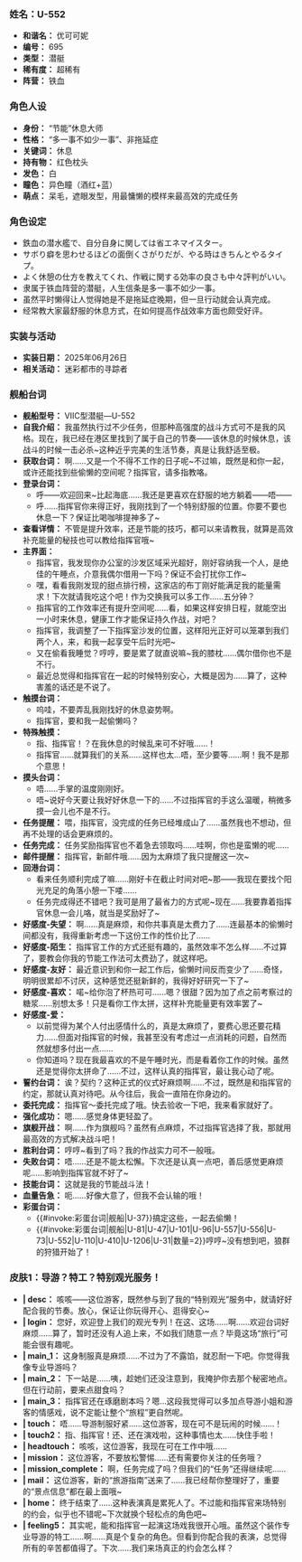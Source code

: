 ### 姓名：U-552
* **和谐名：** 优可可妮
* **编号：** 695
* **类型：** 潜艇
* **稀有度：** 超稀有
* **阵营：** 铁血


### 角色人设
* **身份：** “节能”休息大师
* **性格：** “多一事不如少一事”、非拖延症
* **关键词：** 休息
* **持有物：** 红色枕头
* **发色：** 白
* **瞳色：** 异色瞳（酒红+蓝）
* **萌点：** 呆毛，遮眼发型，用最慵懒的模样来最高效的完成任务


### 角色设定
* 鉄血の潜水艦で、自分自身に関しては省エネマイスター。
* サボり癖を思わせるほどの面倒くさがりだが、やる時はきちんとやるタイプ。
* よく休憩の仕方を教えてくれ、作戦に関する効率の良さも中々評判がいい。
* 隶属于铁血阵营的潜艇，人生信条是多一事不如少一事。
* 虽然平时懒得让人觉得她是不是拖延症晚期，但一旦行动就会认真完成。
* 经常教大家最舒服的休息方式，在如何提高作战效率方面也颇受好评。


### 实装与活动
* **实装日期：** 2025年06月26日
* **相关活动：** 迷彩都市的寻踪者


### 舰船台词
* **舰船型号：** VIIC型潜艇—U-552
* **自我介绍：** 我虽然执行过不少任务，但那种高强度的战斗方式可不是我的风格。现在，我已经在港区里找到了属于自己的节奏——该休息的时候休息，该战斗的时候一击必杀~这种近乎完美的生活节奏，真是让我舒适至极。
* **获取台词：** 啊……又是一个不得不工作的日子呢~不过嘛，既然是和你一起，或许还能找到些偷懒的空间呢？指挥官，请多指教咯。
* **登录台词：**
  * 呼——欢迎回来~比起海底……我还是更喜欢在舒服的地方躺着——唔——
  * 呼……指挥官你来得正好，我刚找到了一个特别舒服的位置。你要不要也休息一下？保证比喝咖啡提神多了~
* **查看详情：** 不管是提升效率，还是节能的技巧，都可以来请教我，就算是高效补充能量的秘技也可以教给指挥官哦~
* **主界面：**
  * 指挥官，我发现你办公室的沙发区域采光超好，刚好容纳我一个人，是绝佳的午睡点，介意我偶尔借用一下吗？保证不会打扰你工作~
  * 嘿，看看我刚发现的甜点排行榜，这家店的布丁刚好能满足我的能量需求！下次就请我吃这个吧！作为交换我可以多工作……五分钟？
  * 指挥官的工作效率还有提升空间呢……看，如果这样安排日程，就能空出一小时来休息，健康工作才能保证持久作战，对吧？
  * 指挥官，我调整了一下指挥室沙发的位置，这样阳光正好可以笼罩到我们两个人，来，和我一起享受午后时光吧~
  * 又在偷看我睡觉？哼哼，要是累了就直说嘛~我的膝枕……偶尔借你也不是不行。
  * 最近总觉得和指挥官在一起的时候特别安心，大概是因为……算了，这种害羞的话还是不说了。
* **触摸台词：**
  * 呜哇，不要弄乱我刚找好的休息姿势啊。
  * 指挥官，要和我一起偷懒吗？
* **特殊触摸：**
  * 指、指挥官！？在我休息的时候乱来可不好哦……！
  * 指挥官……就算我们的关系……这样也太…唔，至少要等……啊！我不是那个意思！
* **摸头台词：**
  * 唔……手掌的温度刚刚好。
  * 唔~说好今天要让我好好休息一下的……不过指挥官的手这么温暖，稍微多摸一会儿也不是不行。
* **任务提醒：** 喂，指挥官，没完成的任务已经堆成山了……虽然我也不想动，但再不处理的话会更麻烦的。
* **任务完成：** 任务奖励指挥官也不着急去领取吗……哇啊，你也是蛮懒的呢……
* **邮件提醒：** 指挥官，新邮件哦……因为太麻烦了我只提醒这一次~
* **回港台词：**
  * 看来任务顺利完成了嘛……刚好卡在截止时间对吧~那——我现在要找个阳光充足的角落小憩一下喽……
  * 任务完成得还不错吧？我可是用了最省力的方式呢~现在……我要靠着指挥官休息一会儿咯，就当是奖励好了~
* **好感度-失望：** 啊……真是麻烦，和你共事真是太费力了……连最基本的偷懒时间都没有，我得重新考虑一下这份工作的性价比了……
* **好感度-陌生：** 指挥官工作的方式还挺有趣的，虽然效率不怎么样……不过算了，要教会你我的节能工作法可太费劲了，就这样吧。
* **好感度-友好：** 最近意识到和你一起工作后，偷懒时间反而变少了……奇怪，明明很累却不讨厌，这种感觉还挺新鲜的，我得好好研究一下了~
* **好感度-喜欢：** 喏~给你泡了杯热可可……嗯？很甜？因为加了点之前考察过的糖浆……别想太多！只是看你工作太拼，这样补充能量更有效率罢了~
* **好感度-爱：**
  * 以前觉得为某个人付出感情什么的，真是太麻烦了，要费心思还要花精力……但面对指挥官的时候，我甚至没有考虑过一点消耗的问题，自然而然就想多付出一点……
  * 你知道吗？现在我最喜欢的不是午睡时光，而是看着你工作的时候。虽然还是觉得你太拼命了……不过，这样认真的指挥官，最让我心动了呢。
* **誓约台词：** 诶？契约？这种正式的仪式好麻烦啊……不过，既然是和指挥官的约定，那就认真对待吧。从今往后，我会一直陪在你身边的。
* **委托完成：** 指挥官～委托完成了哦。快去验收一下吧，我来看家就好了。
* **强化成功：** 嗯……感觉身体更轻盈了。
* **旗舰开战：** 啊……作为旗舰吗？虽然有点麻烦，不过指挥官选择了我，那就用最高效的方式解决战斗吧！
* **胜利台词：** 哼哼~看到了吗？我的作战实力可不一般哦。
* **失败台词：** 唔……还是不能太松懈。下次还是认真一点吧，善后感觉更麻烦呢……影响到指挥官就不好了~
* **技能台词：** 这就是我的节能战斗法！
* **血量告急：** 呃……好像大意了，但我不会认输的哦！
* **彩蛋台词：**
  * {{#invoke:彩蛋台词|舰船|U-37}}搞定这些，一起去偷懒！
  * {{#invoke:彩蛋台词|舰船|U-81|U-47|U-101|U-96|U-557|U-556|U-73|U-552|U-110|U-410|U-1206|U-31|数量=2}}哼哼~没有想到吧，狼群的狩猎开始了！


### 皮肤1：导游？特工？特别观光服务！
* **| desc：** 咳咳——这位游客，既然参与到了我的“特别观光”服务中，就请好好配合我的节奏。放心，保证让你玩得开心、逛得安心~
* **| login：** 您好，欢迎登上我们的观光专列！在这、这场……啊……欢迎台词好麻烦……算了，暂时还没有人追上来，不如我们随意一点？毕竟这场“旅行”可能会很有趣呢。
* **| main_1：** 这身制服真是麻烦……不过为了不露馅，就忍耐一下吧。你觉得我像专业导游吗？
* **| main_2：** 下一站是……咦，趁她们还没注意到，我掩护你去那个秘密地点。但在行动前，要来点甜食吗？
* **| main_3：** 指挥官还在琢磨剧本吗？嗯...这段我觉得可以多加点导游小姐和游客的情感戏，说不定能让整个“旅程”更自然呢。
* **| touch：** 唔……导游制服好紧……这位游客，现在可不是玩闹的时候……！
* **| touch2：** 指、指挥官！还、还在演戏啦，这种事情也太……快住手啦！
* **| headtouch：** 咳咳，这位游客，我现在可在工作中哦……
* **| mission：** 这位游客，不要放松警惕……还有需要你关注的任务哦？
* **| mission_complete：** 啊，任务完成了吗？但我们的“任务”还得继续呢……
* **| mail：** 这位游客，新的“旅游指南”送来了……我已经帮你整理好了，重要的“景点信息”都在最上面哦~
* **| home：** 终于结束了……这种表演真是累死人了。不过能和指挥官来场特别的约会，似乎也不错呢~下次就换个轻松点的角色吧~
* **| feeling5：** 其实呢，能和指挥官一起演这场戏我很开心哦。虽然这个装作专业导游的特工……啊……真是个复杂的角色。但看到你配合我的表演，总觉得所有的辛苦都值得了。下次……我们来场真正的约会怎么样？
